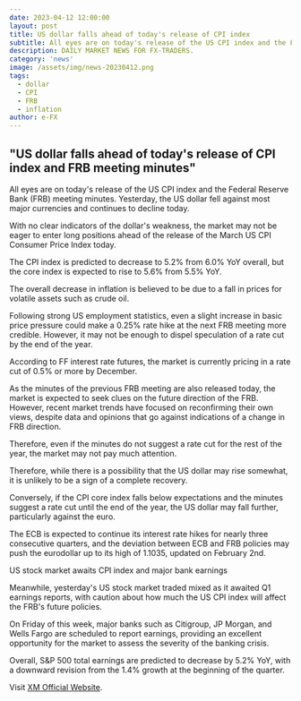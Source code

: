 ```yaml
---
date: 2023-04-12 12:00:00
layout: post
title: US dollar falls ahead of today's release of CPI index
subtitle: All eyes are on today's release of the US CPI index and the Federal Reserve Bank meeting minutes.
description: DAILY MARKET NEWS FOR FX-TRADERS.
category: 'news'
image: /assets/img/news-20230412.png
tags:
  - dollar
  - CPI
  - FRB
  - inflation
author: e-FX
---
```


##  "US dollar falls ahead of today's release of CPI index and FRB meeting minutes"

All eyes are on today's release of the US CPI index and the Federal Reserve Bank (FRB) meeting minutes. Yesterday, the US dollar fell against most major currencies and continues to decline today.

With no clear indicators of the dollar's weakness, the market may not be eager to enter long positions ahead of the release of the March US CPI Consumer Price Index today.

The CPI index is predicted to decrease to 5.2% from 6.0% YoY overall, but the core index is expected to rise to 5.6% from 5.5% YoY.

The overall decrease in inflation is believed to be due to a fall in prices for volatile assets such as crude oil.

Following strong US employment statistics, even a slight increase in basic price pressure could make a 0.25% rate hike at the next FRB meeting more credible. However, it may not be enough to dispel speculation of a rate cut by the end of the year.

According to FF interest rate futures, the market is currently pricing in a rate cut of 0.5% or more by December.

As the minutes of the previous FRB meeting are also released today, the market is expected to seek clues on the future direction of the FRB. However, recent market trends have focused on reconfirming their own views, despite data and opinions that go against indications of a change in FRB direction.

Therefore, even if the minutes do not suggest a rate cut for the rest of the year, the market may not pay much attention.

Therefore, while there is a possibility that the US dollar may rise somewhat, it is unlikely to be a sign of a complete recovery.

Conversely, if the CPI core index falls below expectations and the minutes suggest a rate cut until the end of the year, the US dollar may fall further, particularly against the euro.

The ECB is expected to continue its interest rate hikes for nearly three consecutive quarters, and the deviation between ECB and FRB policies may push the eurodollar up to its high of 1.1035, updated on February 2nd.

US stock market awaits CPI index and major bank earnings

Meanwhile, yesterday's US stock market traded mixed as it awaited Q1 earnings reports, with caution about how much the US CPI index will affect the FRB's future policies.

On Friday of this week, major banks such as Citigroup, JP Morgan, and Wells Fargo are scheduled to report earnings, providing an excellent opportunity for the market to assess the severity of the banking crisis.

Overall, S&P 500 total earnings are predicted to decrease by 5.2% YoY, with a downward revision from the 1.4% growth at the beginning of the quarter.

Visit [XM Official Website](https://clicks.pipaffiliates.com/c?c=550036&l=en&p=0).